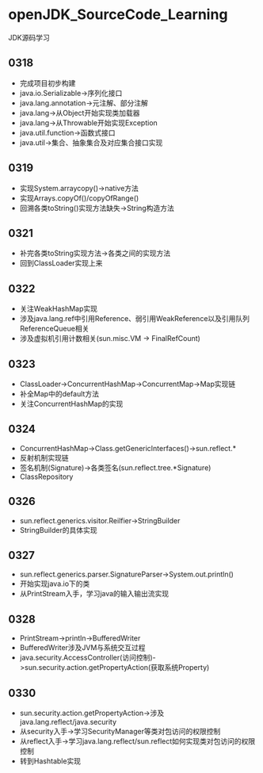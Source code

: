 # openJDK_SourceCode_Learning
JDK源码学习

## 0318
- 完成项目初步构建
- java.io.Serializable->序列化接口
- java.lang.annotation->元注解、部分注解
- java.lang->从Object开始实现类加载器
- java.lang->从Throwable开始实现Exception
- java.util.function->函数式接口
- java.util->集合、抽象集合及对应集合接口实现

## 0319
- 实现System.arraycopy()->native方法
- 实现Arrays.copyOf()/copyOfRange()
- 回溯各类toString()实现方法缺失->String构造方法

## 0321
- 补完各类toString实现方法->各类之间的实现方法
- 回到ClassLoader实现上来

## 0322
- 关注WeakHashMap实现
- 涉及java.lang.ref中引用Reference、弱引用WeakReference以及引用队列ReferenceQueue相关
- 涉及虚拟机引用计数相关(sun.misc.VM -> FinalRefCount)

## 0323
- ClassLoader->ConcurrentHashMap->ConcurrentMap->Map实现链
- 补全Map中的default方法
- 关注ConcurrentHashMap的实现

## 0324
- ConcurrentHashMap->Class.getGenericInterfaces()->sun.reflect.*
- 反射机制实现链
- 签名机制(Signature)->各类签名(sun.reflect.tree.*Signature)
- ClassRepository

## 0326
- sun.reflect.generics.visitor.Reilfier->StringBuilder
- StringBuilder的具体实现

## 0327
- sun.reflect.generics.parser.SignatureParser->System.out.println()
- 开始实现java.io下的类
- 从PrintStream入手，学习java的输入输出流实现

## 0328
- PrintStream->println->BufferedWriter
- BufferedWriter涉及JVM与系统交互过程
- java.security.AccessController(访问控制)->sun.security.action.getPropertyAction(获取系统Property)

## 0330
- sun.security.action.getPropertyAction->涉及java.lang.reflect/java.security
- 从security入手->学习SecurityManager等类对包访问的权限控制
- 从reflect入手->学习java.lang.reflect/sun.reflect如何实现类对包访问的权限控制
- 转到Hashtable实现